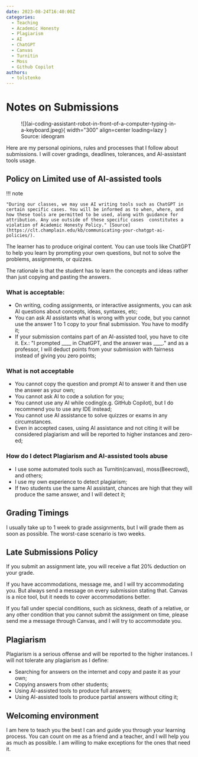 ```yaml
---
date: 2023-08-24T16:40:00Z
categories:
  - Teaching
  - Academic Honesty
  - Plagiarism
  - AI
  - ChatGPT
  - Canvas
  - Turnitin
  - Moss
  - Github Copilot
authors:
  - tolstenko
---
```


# Notes on Submissions

<figure markdown>
  ![](ai-coding-assistant-robot-in-front-of-a-computer-typing-in-a-keyboard.jpeg){ width="300" align=center loading=lazy }
  <figcaption> Source: ideogram  </figcaption>
</figure>

Here are my personal opinions, rules and processes that I follow about submissions. I will cover gradings, deadlines, tolerances, and AI-assistant tools usage.

<!-- more -->

## Policy on Limited use of AI-assisted tools 

!!! note

    "During our classes, we may use AI writing tools such as ChatGPT in certain specific cases. You will be informed as to when, where, and how these tools are permitted to be used, along with guidance for attribution. Any use outside of these specific cases  constitutes a violation of Academic Honesty Policy." [Source](https://clt.champlain.edu/kb/communicating-your-chatgpt-ai-policies/).

The learner has to produce original content. You can use tools like ChatGPT to help you learn by prompting your own questions, but not to solve the problems, assignments, or quizzes.

The rationale is that the student has to learn the concepts and ideas rather than just copying and pasting the answers.

### What is acceptable:

- On writing, coding assignments, or interactive assignments, you can ask AI questions about concepts, ideas, syntaxes, etc;
- You can ask AI assistants what is wrong with your code, but you cannot use the answer 1 to 1 copy to your final submission. You have to modify it;
- If your submission contains part of an AI-assisted tool, you have to cite it. Ex.: "I prompted ____ in ChatGPT, and the answer was ____." and as a professor, I will deduct points from your submission with fairness instead of giving you zero points;

### What is not acceptable

- You cannot copy the question and prompt AI to answer it and then use the answer as your own;
- You cannot ask AI to code a solution for you;
- You cannot use any AI while coding(e.g. GitHub Copilot), but I do recommend you to use any IDE instead;
- You cannot use AI assistance to solve quizzes or exams in any circumstances.
- Even in accepted cases, using AI assistance and not citing it will be considered plagiarism and will be reported to higher instances and zero-ed;

### How do I detect Plagiarism and AI-assisted tools abuse

- I use some automated tools such as Turnitin(canvas), moss(Beecrowd), and others;
- I use my own experience to detect plagiarism;
- If two students use the same AI assistant, chances are high that they will produce the same answer, and I will detect it;

## Grading Timings

I usually take up to 1 week to grade assignments, but I will grade them as soon as possible. The worst-case scenario is two weeks.

## Late Submissions Policy

If you submit an assignment late, you will receive a flat 20% deduction on your grade.

If you have accommodations, message me, and I will try accommodating you. But always send a message on every submission stating that. Canvas is a nice tool, but it needs to cover accommodations better.

If you fall under special conditions, such as sickness, death of a relative, or any other condition that you cannot submit the assignment on time, please send me a message through Canvas, and I will try to accommodate you.

## Plagiarism

Plagiarism is a serious offense and will be reported to the higher instances. I will not tolerate any plagiarism as I define:

- Searching for answers on the internet and copy and paste it as your own;
- Copying answers from other students;
- Using AI-assisted tools to produce full answers;
- Using AI-assisted tools to produce partial answers without citing it;

## Welcoming environment

I am here to teach you the best I can and guide you through your learning process. You can count on me as a friend and a teacher, and I will help you as much as possible. I am willing to make exceptions for the ones that need it.
